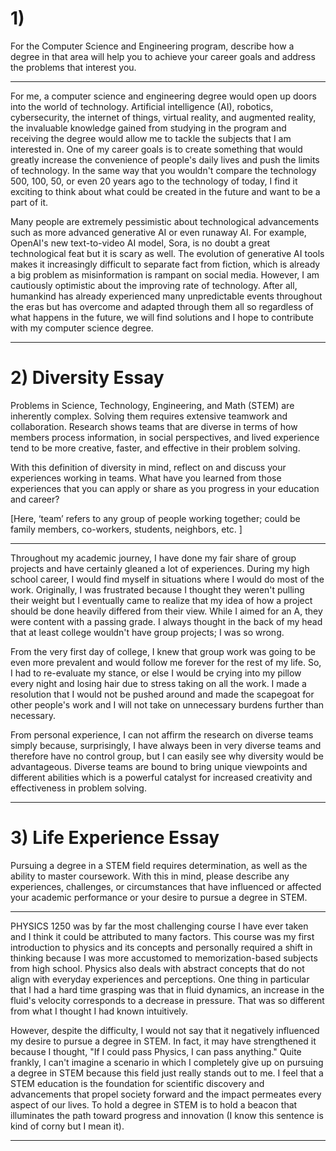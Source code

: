# 1)
For the Computer Science and Engineering program, describe how a degree in that area will help you to achieve your career goals and address the problems that interest you.

---
For me, a computer science and engineering degree would open up doors into the world of technology. Artificial intelligence (AI), robotics, cybersecurity, the internet of things, virtual reality, and augmented reality, the invaluable knowledge gained from studying in the program and receiving the degree would allow me to tackle the subjects that I am interested in. One of my career goals is to create something that would greatly increase the convenience of people's daily lives and push the limits of technology. In the same way that you wouldn't compare the technology 500, 100, 50, or even 20 years ago to the technology of today, I find it exciting to think about what could be created in the future and want to be a part of it. 

Many people are extremely pessimistic about technological advancements such as more advanced generative AI or even runaway AI. For example, OpenAI's new text-to-video AI model, Sora, is no doubt a great technological feat but it is scary as well. The evolution of generative AI tools makes it increasingly difficult to separate fact from fiction, which is already a big problem as misinformation is rampant on social media. However, I am cautiously optimistic about the improving rate of technology. After all, humankind has already experienced many unpredictable events throughout the eras but has overcome and adapted through them all so regardless of what happens in the future, we will find solutions and I hope to contribute with my computer science degree.

---

# 2) Diversity Essay
Problems in Science, Technology, Engineering, and Math (STEM) are inherently complex. Solving them requires extensive teamwork and collaboration. Research shows teams that are diverse in terms of how members process information, in social perspectives, and lived experience tend to be more creative, faster, and effective in their problem solving.  
  
With this definition of diversity in mind, reflect on and discuss your experiences working in teams. What have you learned from those experiences that you can apply or share as you progress in your education and career?  
  
[Here, ‘team’ refers to any group of people working together; could be family members, co-workers, students, neighbors, etc. ]  

---
Throughout my academic journey, I have done my fair share of group projects and have certainly gleaned a lot of experiences. During my high school career, I would find myself in situations where I would do most of the work. Originally, I was frustrated because I thought they weren't pulling their weight but I eventually came to realize that my idea of how a project should be done heavily differed from their view. While I aimed for an A, they were content with a passing grade. I always thought in the back of my head that at least college wouldn't have group projects; I was so wrong.

From the very first day of college, I knew that group work was going to be even more prevalent and would follow me forever for the rest of my life. So, I had to re-evaluate my stance, or else I would be crying into my pillow every night and losing hair due to stress taking on all the work. I made a resolution that I would not be pushed around and made the scapegoat for other people's work and I will not take on unnecessary burdens further than necessary. 

From personal experience, I can not affirm the research on diverse teams simply because, surprisingly, I have always been in very diverse teams and therefore have no control group, but I can easily see why diversity would be advantageous. Diverse teams are bound to bring unique viewpoints and different abilities which is a powerful catalyst for increased creativity and effectiveness in problem solving.

---


# 3) Life Experience Essay
Pursuing a degree in a STEM field requires determination, as well as the ability to master coursework. With this in mind, please describe any experiences, challenges, or circumstances that have influenced or affected your academic performance or your desire to pursue a degree in STEM.

---
PHYSICS 1250 was by far the most challenging course I have ever taken and I think it could be attributed to many factors. This course was my first introduction to physics and its concepts and personally required a shift in thinking because I was more accustomed to memorization-based subjects from high school. Physics also deals with abstract concepts that do not align with everyday experiences and perceptions. One thing in particular that I had a hard time grasping was that in fluid dynamics, an increase in the fluid's velocity corresponds to a decrease in pressure. That was so different from what I thought I had known intuitively.

However, despite the difficulty, I would not say that it negatively influenced my desire to pursue a degree in STEM. In fact, it may have strengthened it because I thought, "If I could pass Physics, I can pass anything." Quite frankly, I can't imagine a scenario in which I completely give up on pursuing a degree in STEM because this field just really stands out to me. I feel that a STEM education is the foundation for scientific discovery and advancements that propel society forward and the impact permeates every aspect of our lives. To hold a degree in STEM is to hold a beacon that illuminates the path toward progress and innovation (I know this sentence is kind of corny but I mean it). 


---